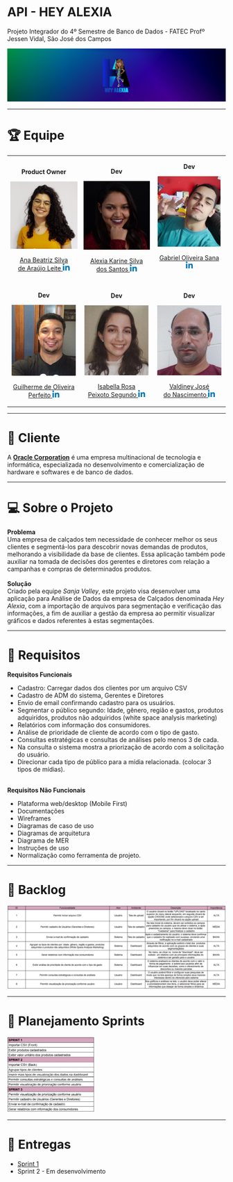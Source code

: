 # API - HEY ALEXIA
Projeto Integrador do 4º Semestre de Banco de Dados - FATEC Profº Jessen Vidal, São José dos Campos

<img src="https://github.com/EquipeFatec/api/blob/main/images/hey_alexia_banner.png"/>
<hr/>

# :trophy: Equipe

<center>
  <table align="center">
    <tr>
      <td align="center">
          <p><b>Product Owner</b></p>
          <p><img src="https://github.com/EquipeFatec/api/blob/main/images/Time/Ana.jpg"/></p>
          <p><a href="https://github.com/analeite">Ana Beatriz Silva <br/> de Araújo Leite </a>
          <a href="https://www.linkedin.com/mwlite/in/ana-beatriz-araujo"><img src="https://github.com/EquipeFatec/api/blob/main/images/linkedin.png"/></a></p>
      </td>
      <td align="center">
          <p><b>Dev</b></p>
          <p><img src="https://github.com/EquipeFatec/api/blob/main/images/Time/Alexia.jpg"/></p>
          <p><a href="https://github.com/alexiakarine">Alexia Karine Silva <br/> dos Santos </a>
          <a href="https://www.linkedin.com/in/alexia-karine-silva-5b0a79116/"><img src="https://github.com/EquipeFatec/api/blob/main/images/linkedin.png"/></a></p>
        </td>
      <td align="center">
          <p><b>Dev</b></p>
          <p><img src="https://github.com/EquipeFatec/api/blob/main/images/Time/Gabriel.jpg"/></p>
          <p><a href="https://github.com/gabsana">Gabriel Oliveira Sana </a>
          <a href="https://www.linkedin.com/in/gabriel-sana-ba91a4147/"><img src="https://github.com/EquipeFatec/api/blob/main/images/linkedin.png"/></a></p>
          <br/>
        </td>
    </tr>
    <tr>
      <td align="center">
          <p><b>Dev</b></p>
          <p><img src="https://github.com/EquipeFatec/api/blob/main/images/Time/Guilherme.jpg"/></p>
          <p><a href="https://github.com/guitambau">Guilherme de Oliveira <br/> Perfeito </a>
          <a href="https://www.linkedin.com/in/guilherme-perfeito-a76729168/"><img src="https://github.com/EquipeFatec/api/blob/main/images/linkedin.png"/></a></p>
        </td>
      <td align="center">
          <p><b>Dev</b></p>
          <p><img src="https://github.com/EquipeFatec/api/blob/main/images/Time/Isabella.jpg"/></p>
          <p><a href="https://github.com/isarps">Isabella Rosa <br/> Peixoto Segundo </a>
          <a href="https://www.linkedin.com/in/isabellarps/"><img src="https://github.com/EquipeFatec/api/blob/main/images/linkedin.png"/></a></p>
        </td>
      <td align="center">
          <p><b>Dev</b></p>
          <p><img src="https://github.com/EquipeFatec/api/blob/main/images/Time/Valdiney.jpg"/></p>
          <p><a href="https://github.com/Valdineynascimento">Valdiney José <br/> do Nascimento </a>
          <a href="https://www.linkedin.com/in/valdiney-jos%C3%A9-do-nascimento-68a136214/"><img src="https://github.com/EquipeFatec/api/blob/main/images/linkedin.png"/></a></p>
       </td>
    </tr>
  </table>
 </center>


<hr/>

# :office: Cliente
A [**Oracle Corporation**](https://www.oracle.com/br/index.html) é uma empresa multinacional de tecnologia e informática, especializada no desenvolvimento e comercialização de hardware e softwares e de banco de dados. <br/>

<hr/>

# :computer: Sobre o Projeto
**Problema**
<br/>
Uma empresa de calçados tem necessidade de conhecer melhor os seus clientes e segmentá-los para descobrir novas demandas de produtos, melhorando a visibilidade da base de clientes. Essa aplicação também pode auxiliar na tomada de decisões dos gerentes e diretores com relação a campanhas e compras de determinados produtos.
<br/><br/>
**Solução**
<br/>
Criado pela equipe _Sanja Valley_, este projeto visa desenvolver uma aplicação para Análise de Dados da empresa de Calçados denominada _Hey Alexia_, com a importação de arquivos para segmentação e verificação das informações, a fim de auxiliar a gestão da empresa ao permitir visualizar gráficos e dados referentes à estas segmentações. <br/>

<hr/>

# :dart: Requisitos
**Requisitos Funcionais**
- Cadastro: Carregar dados dos clientes por um arquivo CSV
- Cadastro de ADM do sistema, Gerentes e Diretores
- Envio de email confirmando cadastro para os usuários.
- Segmentar o público segundo: Idade, gênero, região e gastos, produtos adquiridos, produtos não adquiridos (white space analysis marketing)
- Relatórios com informação dos consumidores. 
- Análise de prioridade de cliente de acordo com o tipo de gasto.
- Consultas estratégicas e consultas de análises pelo menos 3 de cada.
- Na consulta o sistema mostra a priorização de acordo com a solicitação do usuário.
- Direcionar cada tipo de público para a mídia relacionada. (colocar 3 tipos de mídias).
<br/><br/>

**Requisitos Não Funcionais**
- Plataforma web/desktop (Mobile First)
- Documentações
- Wireframes
- Diagramas de caso de uso
- Diagramas de arquitetura
- Diagrama de MER
- Instruções de uso
- Normalização como ferramenta de projeto. <br/>

<hr/>

# :memo: Backlog

<img src="https://github.com/EquipeFatec/api/blob/main/documents/product_backlog_v01.png/"><br/>

<hr/>

# :pushpin: Planejamento Sprints
<img src="https://github.com/EquipeFatec/api/blob/main/documents/planejamento_sprints_v01.png" style="width:40%"><br/>

<hr/>

# :open_file_folder: Entregas

- <a href="https://github.com/EquipeFatec/api/blob/main/documents/sprint1.md/">Sprint 1</a>
- Sprint 2 - Em desenvolvimento
